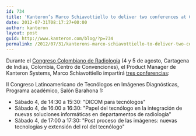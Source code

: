 ```yaml
---
id: 734
title: 'Kanteron‘s Marco Schiavottiello to deliver two conferences at Colombia Radiology Congress'
date: 2012-07-31T08:17:27+00:00
author: kanteron
layout: post
guid: http://www.kanteron.com/blog/?p=734
permalink: /2012/07/31/kanterons-marco-schiavottiello-to-deliver-two-conferences-at-colombia-radiology-congress/
---
```

Durante el <a title="http://www.acronline.org/EducaciónMédica/CongresoColombianodeRadiolog%C3%ADa2012/tabid/396/Default.aspx" href="http://www.acronline.org/EducaciónMédica/CongresoColombianodeRadiolog%C3%ADa2012/tabid/396/Default.aspx" target="_blank">Congreso Colombiano de Radiología</a> (4 y 5 de agosto, Cartagena de Indias, Colombia, Centro de Convenciones), el Product Manager de Kanteron Systems, Marco Schiavottiello impartirá <a title="http://www.acronline.org/EducaciónMédica/CongresoColombianodeRadiolog%C3%ADa2012/CongresodeTecnólogos/tabid/413/Default.aspx" href="http://www.acronline.org/EducaciónMédica/CongresoColombianodeRadiolog%C3%ADa2012/CongresodeTecnólogos/tabid/413/Default.aspx" target="_blank">tres conferencias</a>:

II Congreso Latinoamericano de Tecnólogos en Imágenes Diagnósticas, Programa académico, Salón Barahona 1:

  * Sábado 4, de 14:30 a 15:30: "DICOM para tecnólogos"
  * Sábado 4, de 16:00 a 16:30: "Papel del tecnólogo en la integración de nuevas soluciones informáticas en departamentos de radiología"
  * Sábado 4, de 17:00 a 17:30: "Post proceso de las imágenes: nuevas tecnologías y extensión del rol del tecnólogo"